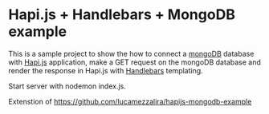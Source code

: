 # Hapi.js + Handlebars + MongoDB example

This is a sample project to show the how to connect a [mongoDB](https://www.mongodb.org/) database with [Hapi.js](http://hapijs.com/) application, make a GET request on the mongoDB database and render the response in Hapi.js with [Handlebars](http://handlebarsjs.com/) templating.


Start server with nodemon index.js.

Extenstion of https://github.com/lucamezzalira/hapijs-mongodb-example
